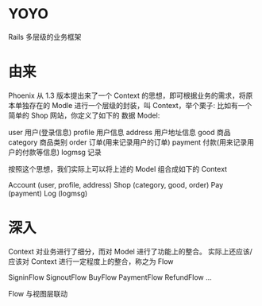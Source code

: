 # YOYO
Rails 多层级的业务框架

# 由来
Phoenix 从 1.3 版本提出来了一个 Context 的思想，即可根据业务的需求，将原本单独存在的 Modle
进行一个层级的封装，叫 Context，举个栗子:
比如有一个简单的 Shop 网站，你定义了如下的 数据 Model:

  user     用户(登录信息)
  profile  用户信息
  address  用户地址信息
  good     商品
  category 商品类别
  order    订单(用来记录用户的订单)
  payment  付款(用来记录用户的付款等信息)
  logmsg   记录

按照这个思想，我们实际上可以将上述的 Model 组合成如下的 Context

  Account (user, profile, address)
  Shop    (category, good, order)
  Pay     (payment)
  Log     (logmsg)

# 深入
Context 对业务进行了细分，而对 Model 进行了功能上的整合。
实际上还应该/应该对 Context 进行一定程度上的整合，称之为 Flow

  SigninFlow
  SignoutFlow
  BuyFlow
  PaymentFlow
  RefundFlow
  ...

Flow 与视图层联动
